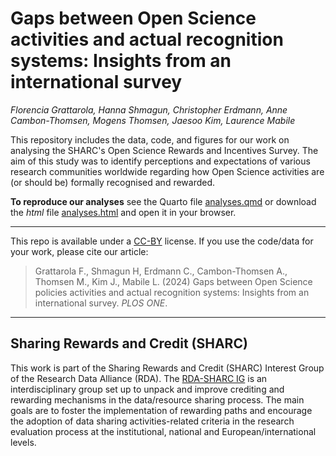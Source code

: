 # Gaps between Open Science activities and actual recognition systems: Insights from an international survey

*Florencia Grattarola, Hanna Shmagun, Christopher Erdmann, Anne Cambon-Thomsen, Mogens Thomsen, Jaesoo Kim, Laurence Mabile*

This repository includes the data, code, and figures for our work on analysing the SHARC's Open Science Rewards and Incentives Survey. The aim of this study was to identify perceptions and expectations of various research communities worldwide regarding how Open Science activities are (or should be) formally recognised and rewarded.


**To reproduce our analyses** see the Quarto file [analyses.qmd](code/analyses.qmd) or download the *html* file [analyses.html](code/analyses.html) and open it in your browser.  

---

This repo is available under a [CC-BY](https://creativecommons.org/licenses/by/4.0/deed.es) license. If you use the code/data for your work, please cite our article:

> Grattarola F., Shmagun H, Erdmann C., Cambon-Thomsen A., Thomsen M., Kim J., Mabile L. (2024) Gaps between Open Science policies activities and actual recognition systems: Insights from an international survey. *PLOS ONE*.  


---

## Sharing Rewards and Credit (SHARC) 

This work is part of the Sharing Rewards and Credit (SHARC) Interest Group of the Research Data Alliance (RDA). The [RDA-SHARC IG](https://www.rd-alliance.org/groups/sharing-rewards-and-credit-sharc-ig) is an interdisciplinary group set up to unpack and improve crediting and rewarding mechanisms in the data/resource sharing process. The main goals are to foster the implementation of rewarding paths and encourage the adoption of data sharing activities-related criteria in the research evaluation process at the institutional, national and European/international levels. 
